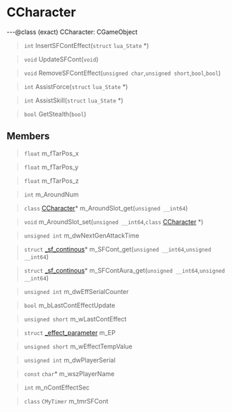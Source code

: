 # CCharacter

---@class (exact) CCharacter: CGameObject
 
> `int` InsertSFContEffect(`struct` `lua_State` *)
 
> `void` UpdateSFCont(`void`)
 
> `void` RemoveSFContEffect(`unsigned char`,`unsigned short`,`bool`,`bool`)
 
> `int` AssistForce(`struct` `lua_State` *)
 
> `int` AssistSkill(`struct` `lua_State` *)
 
> `bool` GetStealth(`bool`)
 
## Members
 
> `float` m_fTarPos_x
 
> `float` m_fTarPos_y
 
> `float` m_fTarPos_z
 
> `int` m_AroundNum
 
> `class` [CCharacter](lua/classes/CCharacter.md)* m_AroundSlot_get(`unsigned __int64`)
 
> `void` m_AroundSlot_set(`unsigned __int64`,`class` [CCharacter](lua/classes/CCharacter.md) *)
 
> `unsigned int` m_dwNextGenAttackTime
 
> `struct` [_sf_continous](lua/classes/_sf_continous.md)* m_SFCont_get(`unsigned __int64`,`unsigned __int64`)
 
> `struct` [_sf_continous](lua/classes/_sf_continous.md)* m_SFContAura_get(`unsigned __int64`,`unsigned __int64`)
 
> `unsigned int` m_dwEffSerialCounter
 
> `bool` m_bLastContEffectUpdate
 
> `unsigned short` m_wLastContEffect
 
> `struct` [_effect_parameter](lua/classes/_effect_parameter.md) m_EP
 
> `unsigned short` m_wEffectTempValue
 
> `unsigned int` m_dwPlayerSerial
 
> `const` `char`* m_wszPlayerName
 
> `int` m_nContEffectSec
 
> `class` `CMyTimer` m_tmrSFCont
 

